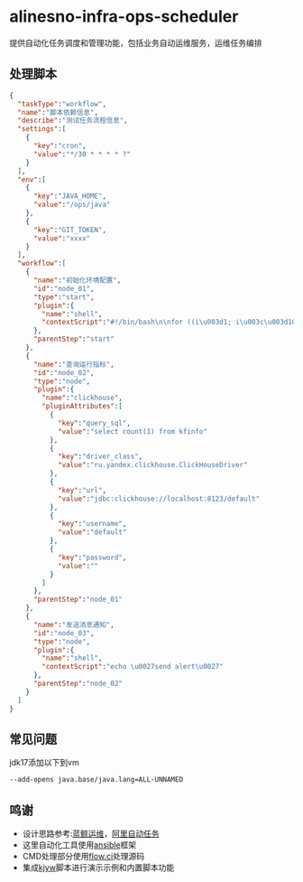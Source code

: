 # alinesno-infra-ops-scheduler
提供自动化任务调度和管理功能，包括业务自动运维服务，运维任务编排

## 处理脚本

```json
{
  "taskType":"workflow",
  "name":"脚本依赖信息",
  "describe":"测试任务流程信息",
  "settings":[
    {
      "key":"cron",
      "value":"*/30 * * * * ?"
    }
  ],
  "env":[
    {
      "key":"JAVA_HOME",
      "value":"/ops/java"
    },
    {
      "key":"GIT_TOKEN",
      "value":"xxxx"
    }
  ],
  "workflow":[
    {
      "name":"初始化环境配置",
      "id":"node_01",
      "type":"start",
      "plugin":{
        "name":"shell",
        "contextScript":"#!/bin/bash\n\nfor ((i\u003d1; i\u003c\u003d1000; i++))\ndo\n    echo \"循环次数: $i\"\n    # 在这里添加你要执行的命令或操作\ndone\n"
      },
      "parentStep":"start"
    },
    {
      "name":"查询运行指标",
      "id":"node_02",
      "type":"node",
      "plugin":{
        "name":"clickhouse",
        "pluginAttributes":[
          {
            "key":"query_sql",
            "value":"select count(1) from kfinfo"
          },
          {
            "key":"driver_class",
            "value":"ru.yandex.clickhouse.ClickHouseDriver"
          },
          {
            "key":"url",
            "value":"jdbc:clickhouse://localhost:8123/default"
          },
          {
            "key":"username",
            "value":"default"
          },
          {
            "key":"password",
            "value":""
          }
        ]
      },
      "parentStep":"node_01"
    },
    {
      "name":"发送消息通知",
      "id":"node_03",
      "type":"node",
      "plugin":{
        "name":"shell",
        "contextScript":"echo \u0027send alert\u0027"
      },
      "parentStep":"node_02"
    }
  ]
}
```

## 常见问题

jdk17添加以下到vm
```sh
--add-opens java.base/java.lang=ALL-UNNAMED
```

## 鸣谢

- 设计思路参考:[蓝鲸运维]()，[阿里自动任务]()
- 这里自动化工具使用[ansible](https://github.com/ansible/ansible)框架
- CMD处理部分使用[flow.ci](flow.ci)处理源码
- 集成[kjyw](https://gitee.com/aqztcom/kjyw)脚本进行演示示例和内置脚本功能